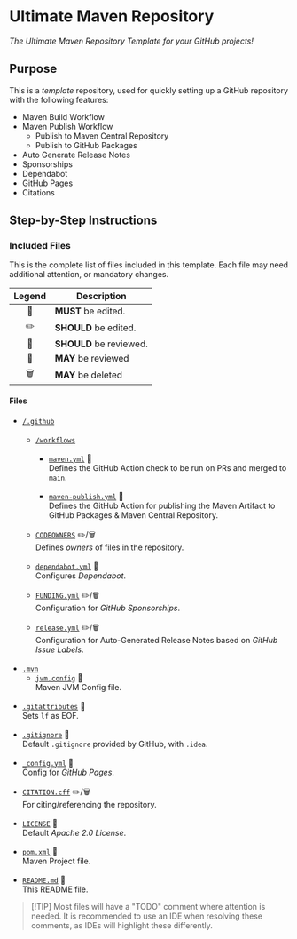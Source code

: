 # Ultimate Maven Repository

*The Ultimate Maven Repository Template for your GitHub projects!*

## Purpose
This is a *template* repository, used for quickly setting up a GitHub repository with the following features:
- Maven Build Workflow
- Maven Publish Workflow
  - Publish to Maven Central Repository
  - Publish to GitHub Packages
- Auto Generate Release Notes
- Sponsorships
- Dependabot
- GitHub Pages
- Citations

## Step-by-Step Instructions

### Included Files

This is the complete list of files included in this template. Each file may need additional attention, or mandatory changes.

| Legend | Description             |
|:------:|-------------------------|
|   🔧   | **MUST** be edited.     |
|   ✏️   | **SHOULD** be edited.   |
|   👀   | **SHOULD** be reviewed. |
|   🧐   | **MAY** be reviewed     |
|  🗑️   | **MAY** be deleted      |

#### Files

- [`/.github`](.github)<br/><br/>
  - [`/workflows`](.github/workflows)<br/><br/>
    - [`maven.yml`](.github/workflows/maven.yml) 👀 <br/>
      Defines the GitHub Action check to be run on PRs and merged to `main`.<br/><br/>
    - [`maven-publish.yml`](.github/workflows/maven-publish.yml) 👀 <br/>
      Defines the GitHub Action for publishing the Maven Artifact to GitHub Packages & Maven Central Repository.<br/><br/>
  - [`CODEOWNERS`](.github/CODEOWNERS) ✏️/🗑️ <br/>
    Defines *owners* of files in the repository.<br/><br/>
  - [`dependabot.yml`](.github/dependabot.yml) 👀 <br/>
    Configures *Dependabot*.<br/><br/>
  - [`FUNDING.yml`](.github/FUNDING.yml) ✏️/🗑️ <br/>
    Configuration for *GitHub Sponsorships*.<br/><br/>
  - [`release.yml`](.github/release.yml) ✏️/🗑️ <br/>
    Configuration for Auto-Generated Release Notes based on *GitHub Issue Labels*.<br/><br/>
- [`.mvn`](.mvn)
  - [`jvm.config`](.mvn/jvm.config) 🧐 <br/>
    Maven JVM Config file.<br/><br/>
- [`.gitattributes`](.gitattributes) 🧐 <br/>
  Sets `lf` as EOF.<br/><br/>
- [`.gitignore`](.gitignore) 🧐 <br/>
  Default `.gitignore` provided by GitHub, with `.idea`.<br/><br/>
- [`_config.yml`](_config.yml) 🔧 <br/>
  Config for *GitHub Pages*.<br/><br/>
- [`CITATION.cff`](CITATION.cff) ✏️/🗑️ <br/>
  For citing/referencing the repository.<br/><br/>
- [`LICENSE`](LICENSE) 🧐 <br/>
  Default *Apache 2.0 License*.<br/><br/>
- [`pom.xml`](pom.xml) 🔧 <br/>
  Maven Project file.<br/><br/>
- [`README.md`](README.md) 🔧 <br/>
  This README file.

> [!TIP] Most files will have a "TODO" comment where attention is needed. It is recommended to use an IDE when resolving
> these comments, as IDEs will highlight these differently.
 
 
